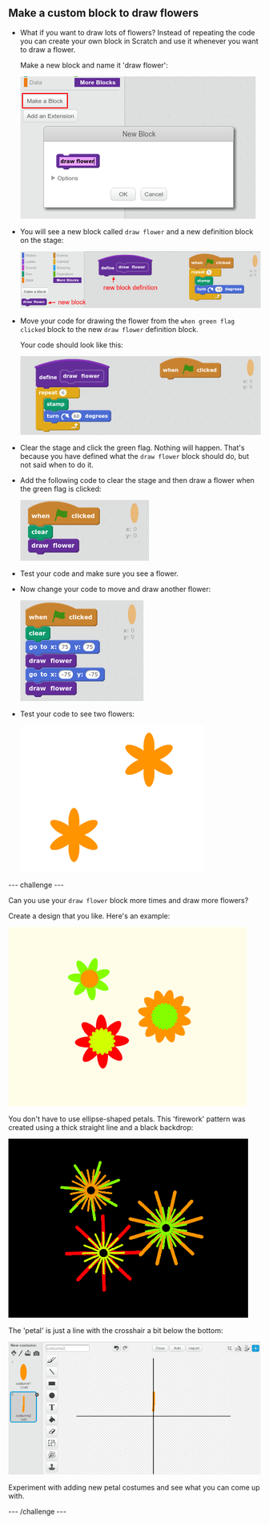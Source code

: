 ## Make a custom block to draw flowers

+ What if you want to draw lots of flowers? Instead of repeating the code you can create your own block in Scratch and use it whenever you want to draw a flower.  

	Make a new block and name it 'draw flower':

    ![screenshot](images/flower-make-block.png)

+ You will see a new block called `draw flower` and a new definition block on the stage:

    ![screenshot](images/flower-new-block.png)	
	
+ Move your code for drawing the flower from the `when green flag clicked` block to the new `draw flower` definition block. 

	Your code should look like this:
	
	![screenshot](images/flower-defn.png)	
	
+ Clear the stage and click the green flag. Nothing will happen. That's because you have defined what the `draw flower` block should do, but not said when to do it. 

+ Add the following code to clear the stage and then draw a flower when the green flag is clicked:

	![screenshot](images/flower-call.png)	
	
+ Test your code and make sure you see a flower. 

+ Now change your code to move and draw another flower:

	![screenshot](images/flower-two-code.png)	
	
+ Test your code to see two flowers:

	![screenshot](images/flower-two.png)	
	
--- challenge ---

Can you use your `draw flower` block more times and draw more flowers?

Create a design that you like. Here's an example:

![screenshot](images/flower-three.png)

You don't have to use ellipse-shaped petals. This 'firework' pattern was created using a thick straight line and a black backdrop: 

![screenshot](images/flower-fireworks.png)
	
The 'petal' is just a line with the crosshair a bit below the bottom:
	
![screenshot](images/flower-firework-petal.png)

Experiment with adding new petal costumes and see what you can come up with. 

--- /challenge ---







